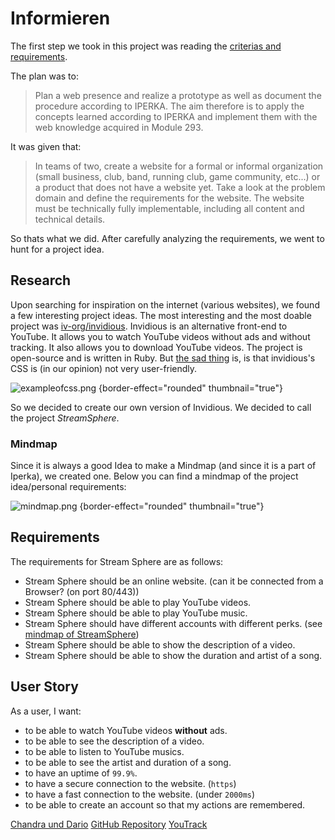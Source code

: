 <show-structure depth="3"/>

# Informieren

The first step we took in this project was reading
the [criterias and requirements](https://bldsg-my.sharepoint.com/personal/silvan_gehrig_bwz-rappi_ch/_layouts/OneNote.aspx?id=%2Fpersonal%2Fsilvan_gehrig_bwz-rappi_ch%2FDocuments%2FClass%20Notebooks%2FModul%20293%2C%20431%2C%20V-Web%20-%20IMST23a%20BZRA&wd=target%28_Content%20Library%2F12.06.2024%20IPERKA%20Auswerten%2C%20V-Web%20-%20Tag%201.one%7CCE97D6B5-3495-4BCA-A799-3C72901B96F2%2F10_Modulprogramm%7C96CE3A06-A889-4756-BEE6-8).

The plan was to:
> Plan a web presence and realize a prototype as well as document the procedure according to IPERKA. The aim
> therefore is to apply the concepts learned according to IPERKA and implement them with the web knowledge acquired in Module 293.

It was given that:
> In teams of two, create a website for a formal or informal organization (small business, club, band, running club,
> game community, etc...) or a product that does not have a website yet. Take a look at the problem domain and define the
> requirements for the website. The website must be technically fully implementable, including all content and technical
> details.

So thats what we did. After carefully analyzing the requirements, we went to hunt for a project idea.

## Research

Upon searching for inspiration on the internet (various websites), we found a few interesting project ideas. The most
interesting and the most doable project was [iv-org/invidious](https://github.com/iv-org/invidious). Invidious is an
alternative front-end to YouTube. It allows you to watch YouTube videos without ads and without tracking. It also allows
you to download YouTube videos. The project is open-source and is written in Ruby.
But [the sad thing](https://docs.invidious.io/instances/#list-of-public-invidious-instances-sorted-from-oldest-to-newest)
is, is that invidious's CSS is (in our opinion) not very user-friendly.

![exampleofcss.png](exampleofcss.png) {border-effect="rounded" thumbnail="true"}

So we decided to create our own version of Invidious. We decided to call the project _StreamSphere_.

### Mindmap

Since it is always a good Idea to make a Mindmap (and since it is a part of Iperka), we created one. Below you can find a
mindmap of the project idea/personal requirements:

![mindmap.png](mindmap.png) {border-effect="rounded" thumbnail="true"}

## Requirements
The requirements for Stream Sphere are as follows:

- Stream Sphere should be an online website. (can it be connected from a Browser? (on port 80/443))
- Stream Sphere should be able to play YouTube videos.
- Stream Sphere should be able to play YouTube music.
- Stream Sphere should have different accounts with different perks. (see [mindmap of StreamSphere](#mindmap))
- Stream Sphere should be able to show the description of a video.
- Stream Sphere should be able to show the duration and artist of a song.


## User Story
As a user, I want:

- to be able to watch YouTube videos **without** ads.
- to be able to see the description of a video.
- to be able to listen to YouTube musics.
- to be able to see the artist and duration of a song.
- to have an uptime of `99.9%`.
- to have a secure connection to the website. (`https`)
- to have a fast connection to the website. (under `2000ms`)
- to be able to create an account so that my actions are remembered.

<seealso>
       <category ref="author">
            <a href="https://www.github.com/An0n-00/M431-WebProject">Chandra und Dario</a>           
       </category>
       <category ref="external">
           <a href="https://www.github.com/An0n-00/M431-WebProject">GitHub Repository</a>
           <a href="https://ims.youtrack.cloud/gantt-charts/199-1">YouTrack</a>
       </category>
</seealso>